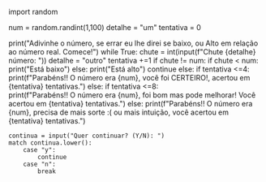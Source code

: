 

import random

num = random.randint(1,100)
detalhe = "um"
tentativa = 0

print("Adivinhe o número, se errar eu lhe direi se baixo, ou Alto em relação ao número real. Comece!")
while True:
    chute = int(input(f"Chute {detalhe} número: "))
    detalhe = "outro"
    tentativa +=1
    if chute != num:
        if chute < num:
            print("Está baixo")
        else:
            print("Está alto") 
        continue
    else:
        if tentativa <=4:
            print(f"Parabéns!! O número era {num}, você foi CERTEIRO!, acertou em {tentativa} tentativas.")
        else:
            if tentativa <=8:    
                print(f"Parabéns!! O número era {num}, foi bom mas pode melhorar! Você acertou em {tentativa} tentativas.")
            else: 
                print(f"Parabéns!! O número era {num}, precisa de mais sorte :( ou mais intuição, você acertou em {tentativa} tentativas.")    

    continua = input("Quer continuar? (Y/N): ")    
    match continua.lower():
        case "y":
            continue
        case "n":
            break
